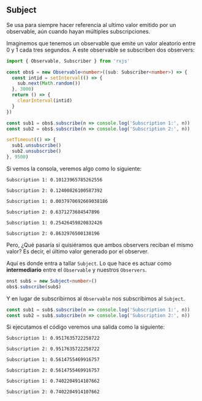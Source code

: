 ## Subject

Se usa para siempre hacer referencia al ultimo valor emitido por un observable, aún cuando hayan múltiples subscripciones.

Imaginemos que tenemos un observable que emite un valor aleatorio entre 0 y 1 cada tres segundos. A este observable se subscriben dos observers:

```typescript
import { Observable, Subscriber } from 'rxjs'

const obs$ = new Observable<number>((sub: Subscriber<number>) => {
  const intid = setInterval(() => {
    sub.next(Math.random())
  }, 3000)
  return () => {
    clearInterval(intid)
  }
})

const sub1 = obs$.subscribe(n => console.log('Subscription 1:', n))
const sub2 = obs$.subscribe(n => console.log('Subscription 2:', n))

setTimeout(() => {
  sub1.unsubscribe()
  sub2.unsubscribe()
}, 9500)
```

Si vemos la consola, veremos algo como lo siguiente:

```
Subscription 1: 0.10123965785262556 
 
Subscription 2: 0.12400826100587392 
 
Subscription 1: 0.0037970692669038186 
 
Subscription 2: 0.6371273684547896 
 
Subscription 1: 0.25426459820832426 
 
Subscription 2: 0.8632976500138196
```

Pero, ¿Qué pasaría si quisiéramos que ambos observers reciban el mismo valor? Es decir, el último valor generado por el observer.

Aquí es donde entra a tallar `Subject`. Lo que hace es actuar como **intermediario** entre el `Observable` y nuestros `Observers`.

```typescript
onst sub$ = new Subject<number>()
obs$.subscribe(sub$)
```

Y en lugar de subscribirnos al `Observable` nos subscribimos al `Subject`.

```typescript
const sub1 = sub$.subscribe(n => console.log('Subscription 1:', n))
const sub2 = sub$.subscribe(n => console.log('Subscription 2:', n))
```

Si ejecutamos el código veremos una salida como la siguiente:

```
Subscription 1: 0.9517635722258722 
 
Subscription 2: 0.9517635722258722 
 
Subscription 1: 0.5614755469916757 
 
Subscription 2: 0.5614755469916757 
 
Subscription 1: 0.7402204914107662 
 
Subscription 2: 0.7402204914107662 
```


